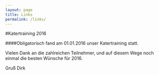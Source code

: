 ```yaml
---
layout: page
title: Links
permalink: /links/
---
```


#Katertraining 2016

####Obligatorisch fand am 01.01.2016 unser Katertraining statt.

Vielen Dank an die zahlreichen Teilnehmer, und auf diesem Wege noch einmal die besten Wünsche für 2016.

Gruß Dirk